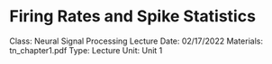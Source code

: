 # Firing Rates and Spike Statistics

Class: Neural Signal Processing
Lecture Date: 02/17/2022
Materials: tn_chapter1.pdf
Type: Lecture
Unit: Unit 1